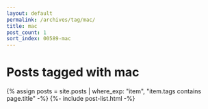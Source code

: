 ```yaml
---
layout: default
permalink: /archives/tag/mac/
title: mac
post_count: 1
sort_index: 00589-mac
---
```

<h1 class="page-heading">Posts tagged with mac</h1>
{% assign posts = site.posts | where_exp: "item", "item.tags contains page.title" -%}
{%- include post-list.html -%}
